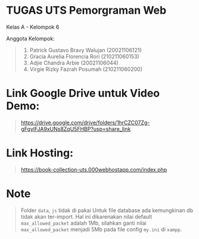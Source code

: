 # TUGAS UTS Pemorgraman Web

Kelas A - Kelompok 6

Anggota Kelompok:

> 1.  Patrick Gustavo Bravy Walujan (20021106121)
> 2.  Gracia Aurelia Florencia Rori (210211060153)
> 3.  Adjie Chandra Arbie (20021106044)
> 4.  Virgie Rizky Fazrah Posumah (210211060200)

# Link Google Drive untuk Video Demo:

> https://drive.google.com/drive/folders/1hrCZC07Zg-gFgylFJA9xUNs8ZqU5FHBP?usp=share_link


# Link Hosting:

> https://book-collection-uts.000webhostapp.com/index.php


# Note
> Folder `data`, `js` tidak di pakai
> Untuk file database ada kemungkinan db tidak akan ter-import. Hal ini dikarenakan nilai default `max_allowed_packet` adalah 1Mb, silahkan ganti nilai `max_allowed_packet` menjadi 5Mb pada file config `my.ini` di `xampp`.

